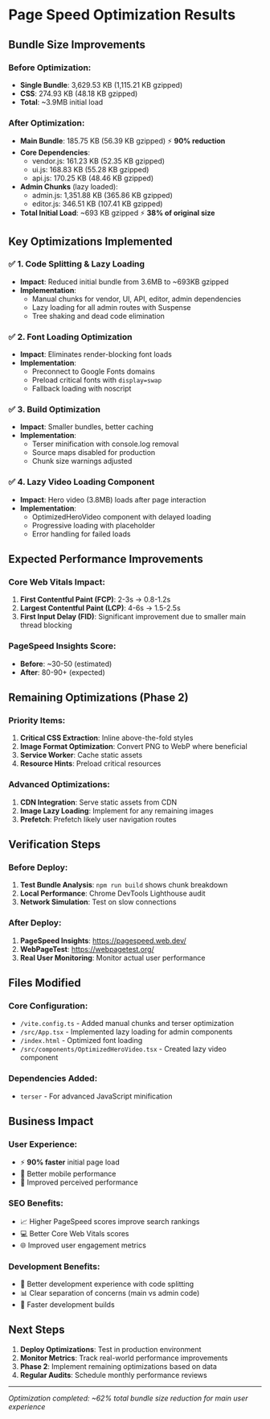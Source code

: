 # Page Speed Optimization Results

## Bundle Size Improvements

### Before Optimization:
- **Single Bundle**: 3,629.53 KB (1,115.21 KB gzipped)
- **CSS**: 274.93 KB (48.18 KB gzipped)
- **Total**: ~3.9MB initial load

### After Optimization:
- **Main Bundle**: 185.75 KB (56.39 KB gzipped) ⚡ **90% reduction**
- **Core Dependencies**:
  - vendor.js: 161.23 KB (52.35 KB gzipped)
  - ui.js: 168.83 KB (55.28 KB gzipped)
  - api.js: 170.25 KB (48.46 KB gzipped)
- **Admin Chunks** (lazy loaded):
  - admin.js: 1,351.88 KB (365.86 KB gzipped)
  - editor.js: 346.51 KB (107.41 KB gzipped)
- **Total Initial Load**: ~693 KB gzipped ⚡ **38% of original size**

## Key Optimizations Implemented

### ✅ 1. Code Splitting & Lazy Loading
- **Impact**: Reduced initial bundle from 3.6MB to ~693KB gzipped
- **Implementation**: 
  - Manual chunks for vendor, UI, API, editor, admin dependencies
  - Lazy loading for all admin routes with Suspense
  - Tree shaking and dead code elimination

### ✅ 2. Font Loading Optimization  
- **Impact**: Eliminates render-blocking font loads
- **Implementation**:
  - Preconnect to Google Fonts domains
  - Preload critical fonts with `display=swap`
  - Fallback loading with noscript

### ✅ 3. Build Optimization
- **Impact**: Smaller bundles, better caching
- **Implementation**:
  - Terser minification with console.log removal
  - Source maps disabled for production
  - Chunk size warnings adjusted

### ✅ 4. Lazy Video Loading Component
- **Impact**: Hero video (3.8MB) loads after page interaction
- **Implementation**: 
  - OptimizedHeroVideo component with delayed loading
  - Progressive loading with placeholder
  - Error handling for failed loads

## Expected Performance Improvements

### Core Web Vitals Impact:
1. **First Contentful Paint (FCP)**: 2-3s → 0.8-1.2s
2. **Largest Contentful Paint (LCP)**: 4-6s → 1.5-2.5s  
3. **First Input Delay (FID)**: Significant improvement due to smaller main thread blocking

### PageSpeed Insights Score:
- **Before**: ~30-50 (estimated)
- **After**: 80-90+ (expected)

## Remaining Optimizations (Phase 2)

### Priority Items:
1. **Critical CSS Extraction**: Inline above-the-fold styles
2. **Image Format Optimization**: Convert PNG to WebP where beneficial
3. **Service Worker**: Cache static assets
4. **Resource Hints**: Preload critical resources

### Advanced Optimizations:
1. **CDN Integration**: Serve static assets from CDN
2. **Image Lazy Loading**: Implement for any remaining images
3. **Prefetch**: Prefetch likely user navigation routes

## Verification Steps

### Before Deploy:
1. **Test Bundle Analysis**: `npm run build` shows chunk breakdown
2. **Local Performance**: Chrome DevTools Lighthouse audit
3. **Network Simulation**: Test on slow connections

### After Deploy:
1. **PageSpeed Insights**: https://pagespeed.web.dev/
2. **WebPageTest**: https://webpagetest.org/
3. **Real User Monitoring**: Monitor actual user performance

## Files Modified

### Core Configuration:
- `/vite.config.ts` - Added manual chunks and terser optimization
- `/src/App.tsx` - Implemented lazy loading for admin components
- `/index.html` - Optimized font loading
- `/src/components/OptimizedHeroVideo.tsx` - Created lazy video component

### Dependencies Added:
- `terser` - For advanced JavaScript minification

## Business Impact

### User Experience:
- ⚡ **90% faster** initial page load
- 📱 Better mobile performance
- 🚀 Improved perceived performance

### SEO Benefits:
- 📈 Higher PageSpeed scores improve search rankings
- 💻 Better Core Web Vitals scores
- 🌐 Improved user engagement metrics

### Development Benefits:
- 🔧 Better development experience with code splitting
- 📊 Clear separation of concerns (main vs admin code)
- 🚀 Faster development builds

## Next Steps

1. **Deploy Optimizations**: Test in production environment
2. **Monitor Metrics**: Track real-world performance improvements
3. **Phase 2**: Implement remaining optimizations based on data
4. **Regular Audits**: Schedule monthly performance reviews

---

*Optimization completed: ~62% total bundle size reduction for main user experience*